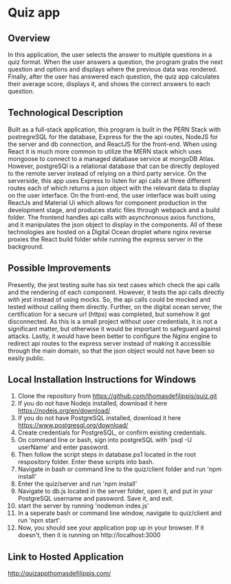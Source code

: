 # Quiz app

## Overview

In this application, the user selects the answer to multiple questions in a quiz format. When the user answers a question, the program grabs the next question and options and displays where the previous data was rendered. Finally, after the user has answered each question, the quiz app calculates their average score, displays it, and shows the correct answers to each question.


## Technological Description

Built as a full-stack application, this program is built in the PERN Stack with postregreSQL for the database, Express for the the api routes, NodeJS for the server and db connection, and ReactJS for the front-end. When using React it is much more common to utilize the MERN stack which uses mongoose to connect to a managed database service at mongoDB Atlas. However, postgreSQl is a relational database that can be directly deployed to the remote server instead of relying on a third party service. On the serverside, this app uses Express to listen for api calls at three different routes each of which returns a json object with the relevant data to display on the user interface. On the front-end, the user interface was built using ReactJs and Material Ui which allows for component production in the development stage, and produces static files through webpack and a build folder. The frontend handles api calls with asynchronous axios functions, and it manipulates the json object to display in the components. All of these technologies are hosted on a Digital Ocean droplet where nginx reverse proxies the React build folder while running the express server in the background. 


## Possible Improvements

Presently, the jest testing suite has six test cases which check the api calls and the rendering of each component. However, it tests the api calls directly with jest instead of using mocks. So, the api calls could be mocked and tested without calling them directly. Further, on the digital ocean server, the certification for a secure url (https) was completed, but somehow it got disconnected. As this is a small project without user credentials, it is not a significant matter, but otherwise it would be important to safeguard against attacks. Lastly, it would have been better to configure the Nginx engine to redirect api routes to the express server instead of making it accessible through the main domain, so that the json object would not have been so easily public. 

## Local Installation Instructions for Windows
1. Clone the repository from https://github.com/thomasdefilippis/quiz.git
2. If you do not have Nodejs installed, download it here https://nodejs.org/en/download/
3. If you do not have PostgreSQL installed, download it here https://www.postgresql.org/download/
4. Create credentials for PostgreSQL, or confirm existing credentials.
5. On command line or bash, sign into postgreSQL with 'psql -U userName' and enter password.
6. Then follow the script steps in database.ps1 located in the root respository folder. Enter these scripts into bash.
7. Navigate in bash or command line to the quiz/client folder and run 'npm install'
8. Enter the quiz/server and run 'npm install'
9. Navigate to db.js located in the server folder, open it, and put in your PostgreSQL username and password. Save it, and exit. 
10. start the server by running 'nodemon index.js'
11. In a seperate bash or command line window, navigate to quiz/client and run 'npm start'.
12. Now, you should see your application pop up in your browser. If it doesn't, then it is running on http://localhost:3000

## Link to Hosted Application

  http://quizappthomasdefilippis.com/

